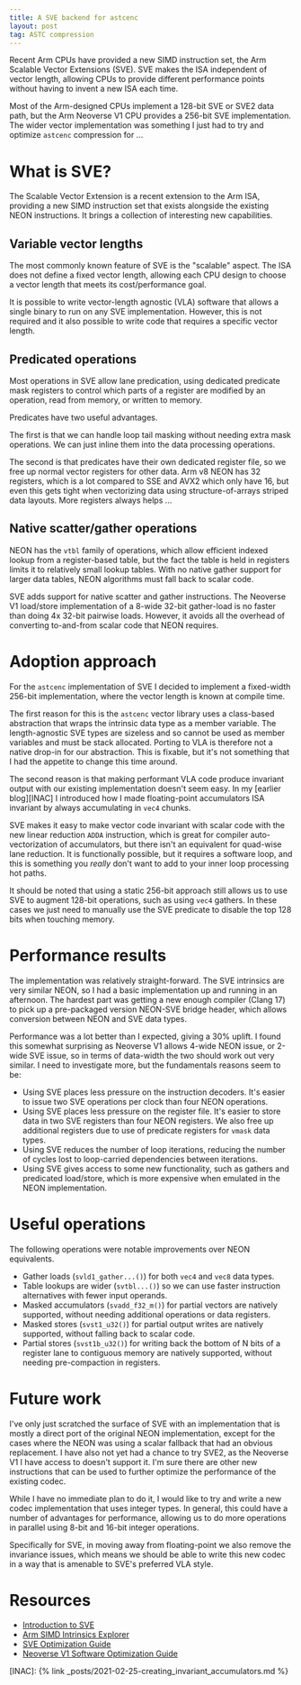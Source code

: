 ```yaml
---
title: A SVE backend for astcenc
layout: post
tag: ASTC compression
---
```


Recent Arm CPUs have provided a new SIMD instruction set, the Arm Scalable
Vector Extensions (SVE). SVE makes the ISA independent of vector length,
allowing CPUs to provide different performance points without having to invent
a new ISA each time.

Most of the Arm-designed CPUs implement a 128-bit SVE or SVE2 data path, but
the Arm Neoverse V1 CPU provides a 256-bit SVE implementation. The wider
vector implementation was something I just had to try and optimize `astcenc`
compression for ...

What is SVE?
============

The Scalable Vector Extension is a recent extension to the Arm ISA, providing
a new SIMD instruction set that exists alongside the existing NEON instructions.
It brings a collection of interesting new capabilities.

Variable vector lengths
-----------------------

The most commonly known feature of SVE is the "scalable" aspect. The ISA does
not define a fixed vector length, allowing each CPU design to choose a vector
length that meets its cost/performance goal.

It is possible to write vector-length agnostic (VLA) software that allows a
single binary to run on any SVE implementation. However, this is not required
and it also possible to write code that requires a specific vector length.

Predicated operations
---------------------

Most operations in SVE allow lane predication, using dedicated predicate mask
registers to control which parts of a register are modified by an operation,
read from memory, or written to memory.

Predicates have two useful advantages.

The first is that we can handle loop tail masking without needing extra mask
operations. We can just inline them into the data processing operations.

The second is that predicates have their own dedicated register file, so we
free up normal vector registers for other data. Arm v8 NEON has 32 registers,
which is a lot compared to SSE and AVX2 which only have 16, but even this
gets tight when vectorizing data using structure-of-arrays striped data layouts.
More registers always helps ...

Native scatter/gather operations
--------------------------------

NEON has the `vtbl` family of operations, which allow efficient indexed lookup
from a register-based table, but the fact the table is held in registers limits
it to relatively small lookup tables. With no native gather support for larger
data tables, NEON algorithms must fall back to scalar code.

SVE adds support for native scatter and gather instructions. The Neoverse V1
load/store implementation of a 8-wide 32-bit gather-load is no faster than
doing 4x 32-bit pairwise loads. However, it avoids all the overhead of
converting to-and-from scalar code that NEON requires.


Adoption approach
=================

For the `astcenc` implementation of SVE I decided to implement a fixed-width
256-bit implementation, where the vector length is known at compile time.

The first reason for this is the `astcenc` vector library uses a class-based
abstraction that wraps the intrinsic data type as a member variable. The
length-agnostic SVE types are sizeless and so cannot be used as member
variables and must be stack allocated. Porting to VLA is therefore not a native
drop-in for our abstraction. This is fixable, but it's not something that I had
the appetite to change this time around.

The second reason is that making performant VLA code produce invariant output
with our existing implementation doesn't seem easy. In my [earlier blog][INAC]
I introduced how I made floating-point accumulators ISA invariant by always
accumulating in `vec4` chunks.

SVE makes it easy to make vector code invariant with scalar code with the new
linear reduction `ADDA` instruction, which is great for compiler
auto-vectorization of accumulators, but there isn't an equivalent for quad-wise
lane reduction. It is functionally possible, but it requires a software loop,
and this is something you _really_ don't want to add to your inner loop
processing hot paths.

It should be noted that using a static 256-bit approach still allows us to use
SVE to augment 128-bit operations, such as using `vec4` gathers. In these cases
we just need to manually use the SVE predicate to disable the top 128 bits
when touching memory.


Performance results
===================

The implementation was relatively straight-forward. The SVE intrinsics are very
similar NEON, so I had a basic implementation up and running in an afternoon.
The hardest part was getting a new enough compiler (Clang 17) to pick up a
pre-packaged version NEON-SVE bridge header, which allows conversion between
NEON and SVE data types.

Performance was a lot better than I expected, giving a 30% uplift. I found this
somewhat surprising as Neoverse V1 allows 4-wide NEON issue, or 2-wide SVE
issue, so in terms of data-width the two should work out very similar. I need to
investigate more, but the fundamentals reasons seem to be:

* Using SVE places less pressure on the instruction decoders. It's easier to
  issue two SVE operations per clock than four NEON operations.
* Using SVE places less pressure on the register file. It's easier to store
  data in two SVE registers than four NEON registers. We also free up additional
  registers due to use of predicate registers for `vmask` data types.
* Using SVE reduces the number of loop iterations, reducing the number of cycles
  lost to loop-carried dependencies between iterations.
* Using SVE gives access to some new functionality, such as gathers and
  predicated load/store, which is more expensive when emulated in the NEON
  implementation.


Useful operations
=================

The following operations were notable improvements over NEON equivalents.

* Gather loads (`svld1_gather...()`) for both `vec4` and `vec8` data types.
* Table lookups are wider (`svtbl...()`) so we can use faster instruction
  alternatives with fewer input operands.
* Masked accumulators (`svadd_f32_m()`) for partial vectors are natively
  supported, without needing additional operations or data registers.
* Masked stores (`svst1_u32()`) for partial output writes are natively
  supported, without falling back to scalar code.
* Partial stores (`svst1b_u32()`) for writing back the bottom of N bits of a
  register lane to contiguous memory are natively supported, without needing
  pre-compaction in registers.


Future work
===========

I've only just scratched the surface of SVE with an implementation that is
mostly a direct port of the original NEON implementation, except for the cases
where the NEON was using a scalar fallback that had an obvious replacement. I
have also not yet had a chance to try SVE2, as the Neoverse V1 I have access to
doesn't support it. I'm sure there are other new instructions that can be used
to further optimize the performance of the existing codec.

While I have no immediate plan to do it, I would like to try and write a
new codec implementation that uses integer types. In general, this could have a
number of advantages for performance, allowing us to do more operations in
parallel using 8-bit and 16-bit integer operations.

Specifically for SVE, in moving away from floating-point we also remove the
invariance issues, which means we should be able to write this new codec in a
way that is amenable to SVE's preferred VLA style.


Resources
=========

* [Introduction to SVE][SVIG]
* [Arm SIMD Intrinsics Explorer][AIEX]
* [SVE Optimization Guide][SVOG]
* [Neoverse V1 Software Optimization Guide][V1OG]

[AIEX]: https://developer.arm.com/architectures/instruction-sets/intrinsics/
[SVIG]: https://developer.arm.com/documentation/102476/latest/
[SVOG]: https://developer.arm.com/documentation/102699/latest/
[V1OG]: https://developer.arm.com/documentation/109897/latest/

[INAC]: {% link _posts/2021-02-25-creating_invariant_accumulators.md %}